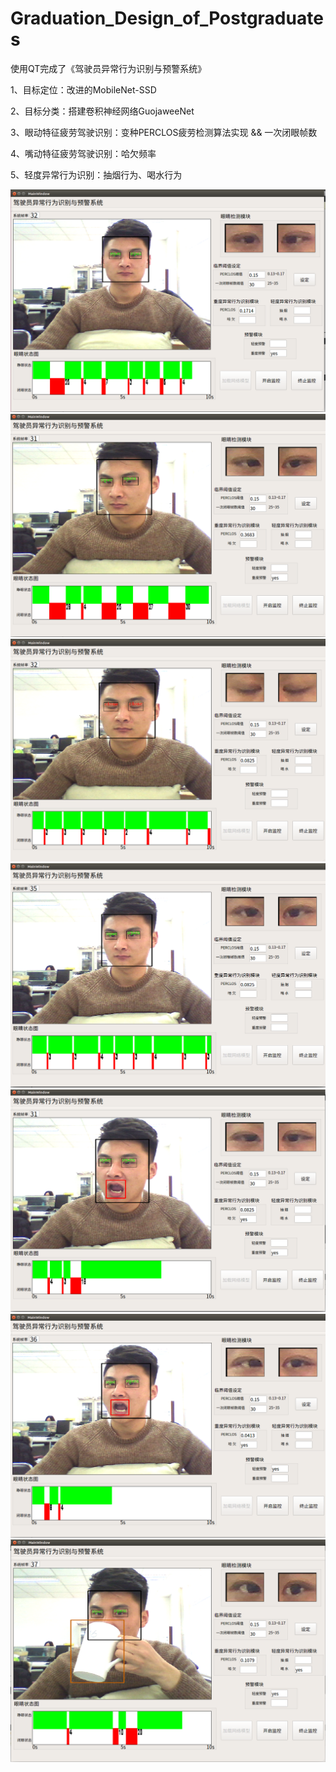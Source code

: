 # Graduation_Design_of_Postgraduates

使用QT完成了《驾驶员异常行为识别与预警系统》

  1、目标定位：改进的MobileNet-SSD

  2、目标分类：搭建卷积神经网络GuojaweeNet

  3、眼动特征疲劳驾驶识别：变种PERCLOS疲劳检测算法实现 && 一次闭眼帧数
  
  4、嘴动特征疲劳驾驶识别：哈欠频率
  
  5、轻度异常行为识别：抽烟行为、喝水行为

![image](https://github.com/GuoJaw/Graduation_Design_of_Postgraduates/blob/master/demo_image/s1.png)
![image](https://github.com/GuoJaw/Graduation_Design_of_Postgraduates/blob/master/demo_image/q2.png)
![image](https://github.com/GuoJaw/Graduation_Design_of_Postgraduates/blob/master/demo_image/q3.png)
![image](https://github.com/GuoJaw/Graduation_Design_of_Postgraduates/blob/master/demo_image/q4.png)
![image](https://github.com/GuoJaw/Graduation_Design_of_Postgraduates/blob/master/demo_image/q5.png)
![image](https://github.com/GuoJaw/Graduation_Design_of_Postgraduates/blob/master/demo_image/q6.png)
![image](https://github.com/GuoJaw/Graduation_Design_of_Postgraduates/blob/master/demo_image/q7.png)
